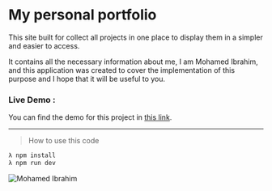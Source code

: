 # My personal portfolio

This site built for collect all projects in one place to display them in a simpler and easier to access.

It contains all the necessary information about me, I am Mohamed Ibrahim, and this application was created to cover the implementation of this purpose and I hope that it will be useful to you.

### Live Demo :

You can find the demo for this project in [this link](https://portfolio-mohamed-ibrahim.onrender.com/).

---

> How to use this code

```bat
λ npm install
λ npm run dev
```

![Mohamed Ibrahim](https://portfolio-mohamed-ibrahim.onrender.com)
